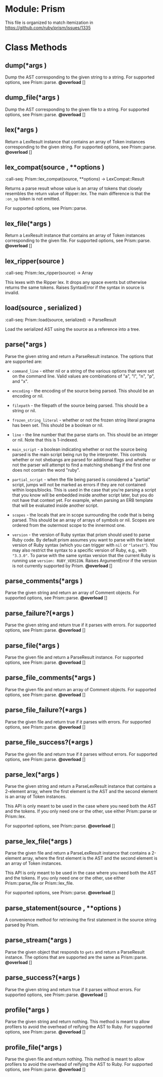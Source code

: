 # Module: Prism
    

This file is organized to match itemization in
https://github.com/ruby/prism/issues/1335


# Class Methods
## dump(*args ) [](#method-c-dump)
Dump the AST corresponding to the given string to a string. For supported
options, see Prism::parse.
**@overload** [] 

## dump_file(*args ) [](#method-c-dump_file)
Dump the AST corresponding to the given file to a string. For supported
options, see Prism::parse.
**@overload** [] 

## lex(*args ) [](#method-c-lex)
Return a LexResult instance that contains an array of Token instances
corresponding to the given string. For supported options, see Prism::parse.
**@overload** [] 

## lex_compat(source , **options ) [](#method-c-lex_compat)
:call-seq:
    Prism::lex_compat(source, **options) -> LexCompat::Result

Returns a parse result whose value is an array of tokens that closely
resembles the return value of Ripper::lex. The main difference is that the
`:on_sp` token is not emitted.

For supported options, see Prism::parse.
## lex_file(*args ) [](#method-c-lex_file)
Return a LexResult instance that contains an array of Token instances
corresponding to the given file. For supported options, see Prism::parse.
**@overload** [] 

## lex_ripper(source ) [](#method-c-lex_ripper)
:call-seq:
    Prism::lex_ripper(source) -> Array

This lexes with the Ripper lex. It drops any space events but otherwise
returns the same tokens. Raises SyntaxError if the syntax in source is
invalid.
## load(source , serialized ) [](#method-c-load)
:call-seq:
    Prism::load(source, serialized) -> ParseResult

Load the serialized AST using the source as a reference into a tree.
## parse(*args ) [](#method-c-parse)
Parse the given string and return a ParseResult instance. The options that are
supported are:

*   `command_line` - either nil or a string of the various options that were
        set on the command line. Valid values are combinations of "a", "l",
        "n", "p", and "x".

*   `encoding` - the encoding of the source being parsed. This should be an
        encoding or nil.

*   `filepath` - the filepath of the source being parsed. This should be a
        string or nil.

*   `frozen_string_literal` - whether or not the frozen string literal pragma
        has been set. This should be a boolean or nil.

*   `line` - the line number that the parse starts on. This should be an
        integer or nil. Note that this is 1-indexed.

*   `main_script` - a boolean indicating whether or not the source being
    parsed
        is the main script being run by the interpreter. This controls whether
        or not shebangs are parsed for additional flags and whether or not the
        parser will attempt to find a matching shebang if the first one does
        not contain the word "ruby".

*   `partial_script` - when the file being parsed is considered a "partial"
        script, jumps will not be marked as errors if they are not contained
        within loops/blocks. This is used in the case that you're parsing a
        script that you know will be embedded inside another script later, but
        you do not have that context yet. For example, when parsing an ERB
        template that will be evaluated inside another script.

*   `scopes` - the locals that are in scope surrounding the code that is being
        parsed. This should be an array of arrays of symbols or nil. Scopes are
        ordered from the outermost scope to the innermost one.

*   `version` - the version of Ruby syntax that prism should used to parse
    Ruby
        code. By default prism assumes you want to parse with the latest version
        of Ruby syntax (which you can trigger with `nil` or `"latest"`). You
        may also restrict the syntax to a specific version of Ruby, e.g., with `"3.3.0"`.
        To parse with the same syntax version that the current Ruby is running
        use `version: RUBY_VERSION`. Raises ArgumentError if the version is not
        currently supported by Prism.
**@overload** [] 

## parse_comments(*args ) [](#method-c-parse_comments)
Parse the given string and return an array of Comment objects. For supported
options, see Prism::parse.
**@overload** [] 

## parse_failure?(*args ) [](#method-c-parse_failure?)
Parse the given string and return true if it parses with errors. For supported
options, see Prism::parse.
**@overload** [] 

## parse_file(*args ) [](#method-c-parse_file)
Parse the given file and return a ParseResult instance. For supported options,
see Prism::parse.
**@overload** [] 

## parse_file_comments(*args ) [](#method-c-parse_file_comments)
Parse the given file and return an array of Comment objects. For supported
options, see Prism::parse.
**@overload** [] 

## parse_file_failure?(*args ) [](#method-c-parse_file_failure?)
Parse the given file and return true if it parses with errors. For supported
options, see Prism::parse.
**@overload** [] 

## parse_file_success?(*args ) [](#method-c-parse_file_success?)
Parse the given file and return true if it parses without errors. For
supported options, see Prism::parse.
**@overload** [] 

## parse_lex(*args ) [](#method-c-parse_lex)
Parse the given string and return a ParseLexResult instance that contains a
2-element array, where the first element is the AST and the second element is
an array of Token instances.

This API is only meant to be used in the case where you need both the AST and
the tokens. If you only need one or the other, use either Prism::parse or
Prism::lex.

For supported options, see Prism::parse.
**@overload** [] 

## parse_lex_file(*args ) [](#method-c-parse_lex_file)
Parse the given file and return a ParseLexResult instance that contains a
2-element array, where the first element is the AST and the second element is
an array of Token instances.

This API is only meant to be used in the case where you need both the AST and
the tokens. If you only need one or the other, use either Prism::parse_file or
Prism::lex_file.

For supported options, see Prism::parse.
**@overload** [] 

## parse_statement(source , **options ) [](#method-c-parse_statement)
A convenience method for retrieving the first statement in the source string
parsed by Prism.
## parse_stream(*args ) [](#method-c-parse_stream)
Parse the given object that responds to `gets` and return a ParseResult
instance. The options that are supported are the same as Prism::parse.
**@overload** [] 

## parse_success?(*args ) [](#method-c-parse_success?)
Parse the given string and return true if it parses without errors. For
supported options, see Prism::parse.
**@overload** [] 

## profile(*args ) [](#method-c-profile)
Parse the given string and return nothing. This method is meant to allow
profilers to avoid the overhead of reifying the AST to Ruby. For supported
options, see Prism::parse.
**@overload** [] 

## profile_file(*args ) [](#method-c-profile_file)
Parse the given file and return nothing. This method is meant to allow
profilers to avoid the overhead of reifying the AST to Ruby. For supported
options, see Prism::parse.
**@overload** [] 


